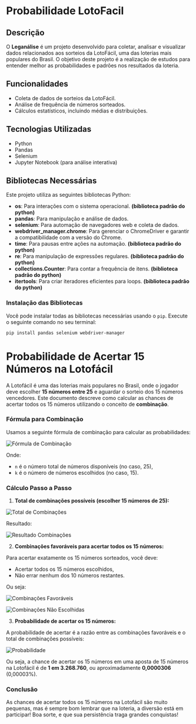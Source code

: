 # Probabilidade LotoFacil

## Descrição
O **Leganálise** é um projeto desenvolvido para coletar, analisar e visualizar dados relacionados aos sorteios da LotoFácil, uma das loterias mais populares do Brasil. O objetivo deste projeto é a realização de estudos para entender melhor as probabilidades e padrões nos resultados da loteria.

## Funcionalidades
- Coleta de dados de sorteios da LotoFácil.
- Análise de frequência de números sorteados.
- Cálculos estatísticos, incluindo médias e distribuições.

## Tecnologias Utilizadas
- Python
- Pandas
- Selenium
- Jupyter Notebook (para análise interativa)

## Bibliotecas Necessárias

Este projeto utiliza as seguintes bibliotecas Python:

- **os**: Para interações com o sistema operacional. **(biblioteca padrão do python)**
- **pandas**: Para manipulação e análise de dados.
- **selenium**: Para automação de navegadores web e coleta de dados.
- **webdriver_manager.chrome**: Para gerenciar o ChromeDriver e garantir a compatibilidade com a versão do Chrome.
- **time**: Para pausas entre ações na automação. **(biblioteca padrão do python)**
- **re**: Para manipulação de expressões regulares. **(biblioteca padrão do python)**
- **collections.Counter**: Para contar a frequência de itens. **(biblioteca padrão do python)**
- **itertools**: Para criar iteradores eficientes para loops. **(biblioteca padrão do python)**

### Instalação das Bibliotecas

Você pode instalar todas as bibliotecas necessárias usando o `pip`. Execute o seguinte comando no seu terminal:

```bash
pip install pandas selenium webdriver-manager
```

# Probabilidade de Acertar 15 Números na Lotofácil

A Lotofácil é uma das loterias mais populares no Brasil, onde o jogador deve escolher **15 números entre 25** e aguardar o sorteio dos 15 números vencedores. Este documento descreve como calcular as chances de acertar todos os 15 números utilizando o conceito de **combinação**.

### Fórmula para Combinação

Usamos a seguinte fórmula de combinação para calcular as probabilidades:

![Fórmula de Combinação](https://mathurl.com/5fdf6x)

Onde:
- `n` é o número total de números disponíveis (no caso, 25),
- `k` é o número de números escolhidos (no caso, 15).

### Cálculo Passo a Passo

1. **Total de combinações possíveis (escolher 15 números de 25):**

![Total de Combinações](https://mathurl.com/hpj83y)

Resultado:

![Resultado Combinações](https://mathurl.com/qj2h3a)

2. **Combinações favoráveis para acertar todos os 15 números:**

Para acertar exatamente os 15 números sorteados, você deve:
   - Acertar todos os 15 números escolhidos,
   - Não errar nenhum dos 10 números restantes.

Ou seja:

![Combinações Favoráveis](https://mathurl.com/1u46xz)

![Combinações Não Escolhidas](https://mathurl.com/jw2djw)

3. **Probabilidade de acertar os 15 números:**

A probabilidade de acertar é a razão entre as combinações favoráveis e o total de combinações possíveis:

![Probabilidade](https://mathurl.com/mge6x6)

Ou seja, a chance de acertar os 15 números em uma aposta de 15 números na Lotofácil é de **1 em 3.268.760**, ou aproximadamente **0,0000306** (0,00003%).

### Conclusão

As chances de acertar todos os 15 números na Lotofácil são muito pequenas, mas é sempre bom lembrar que na loteria, a diversão está em participar! Boa sorte, e que sua persistência traga grandes conquistas!
